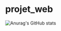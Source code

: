 # projet_web



![Anurag's GitHub stats](https://github-readme-stats.vercel.app/api?username=anuraghazra&show_icons=true&theme=radical)
